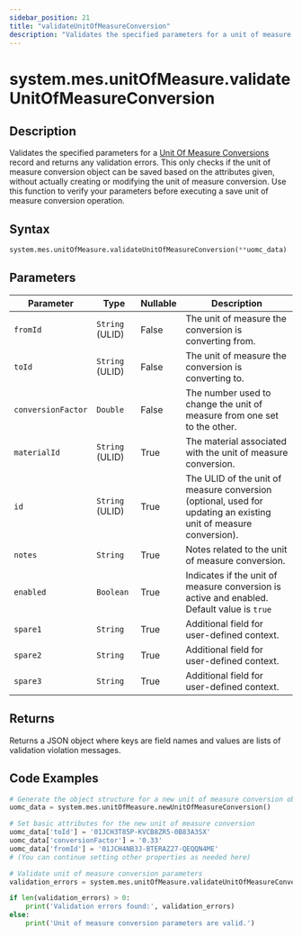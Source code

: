 ```yaml
---
sidebar_position: 21
title: "validateUnitOfMeasureConversion"
description: "Validates the specified parameters for a unit of measure conversion."
---
```


# system.mes.unitOfMeasure.validateUnitOfMeasureConversion

## Description

Validates the specified parameters for a [Unit Of Measure Conversions](../../data-model/utility-models/unit-of-measure-model/unit-of-measure-conversion) record and returns any validation errors.
This only checks if the unit of measure conversion object can be saved based on the attributes given, without actually creating or modifying the unit of measure conversion. Use this function to verify your parameters before executing a save unit of measure conversion operation.

## Syntax

```python
system.mes.unitOfMeasure.validateUnitOfMeasureConversion(**uomc_data)
```

## Parameters

| Parameter          | Type            | Nullable | Description                                                                                                      |
|--------------------|-----------------|----------|------------------------------------------------------------------------------------------------------------------|
| `fromId`           | `String` (ULID) | False    | The unit of measure the conversion is converting from.                                                           |
| `toId`             | `String` (ULID) | False    | The unit of measure the conversion is converting to.                                                             |
| `conversionFactor` | `Double`        | False    | The number used to change the unit of measure from one set to the other.                                         |
| `materialId`       | `String` (ULID) | True     | The material associated with the unit of measure conversion.                                                     |
| `id`               | `String` (ULID) | True     | The ULID of the unit of measure conversion (optional, used for updating an existing unit of measure conversion). |
| `notes`            | `String`        | True     | Notes related to the unit of measure conversion.                                                                 |
| `enabled`          | `Boolean`       | True     | Indicates if the unit of measure conversion is active and enabled. Default value is `true`                       |
| `spare1`           | `String`        | True     | Additional field for user-defined context.                                                                       |
| `spare2`           | `String`        | True     | Additional field for user-defined context.                                                                       |
| `spare3`           | `String`        | True     | Additional field for user-defined context.                                                                       |

## Returns

Returns a JSON object where keys are field names and values are lists of validation violation messages.

## Code Examples

```python
# Generate the object structure for a new unit of measure conversion object
uomc_data = system.mes.unitOfMeasure.newUnitOfMeasureConversion()

# Set basic attributes for the new unit of measure conversion
uomc_data['toId'] = '01JCH3T85P-KVCB8ZR5-0B83A3SX'
uomc_data['conversionFactor'] = '0.33'
uomc_data['fromId'] = '01JCH4NB3J-BTERAZ27-QEQQN4ME'
# (You can continue setting other properties as needed here)

# Validate unit of measure conversion parameters
validation_errors = system.mes.unitOfMeasure.validateUnitOfMeasureConversion(**uomc_data)

if len(validation_errors) > 0:
    print('Validation errors found:', validation_errors)
else:
    print('Unit of measure conversion parameters are valid.')
```
